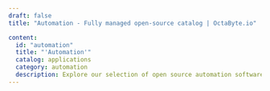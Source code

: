 ```yaml
---
draft: false
title: "Automation - Fully managed open-source catalog | OctaByte.io"

content:
  id: "automation"
  title: "'Automation'"
  catalog: applications
  category: automation
  description: Explore our selection of open source automation software on OctaByte. We handle installation, backup, updates, support, and maintenance, ensuring a simplified and reliable solution for automating tasks and processes.
---
```


